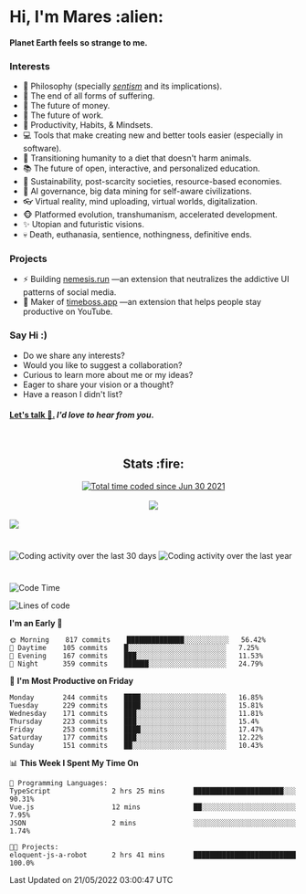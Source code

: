 <h1>Hi, I'm Mares :alien:</h1>

#### Planet Earth feels so strange to me.

### **Interests**

- 🌊 Philosophy (specially [_sentism_][sentismmedium] and its implications).
- 🎯 The end of all forms of suffering.
- 💸 The future of money.
- 💼 The future of work.
- 🧠 Productivity, Habits, & Mindsets.
- 💻 Tools that make creating new and better tools easier (especially in software).
- 🥗 Transitioning humanity to a diet that doesn't harm animals.
- 📚 The future of open, interactive, and personalized education.
- 🌱 Sustainability, post-scarcity societies, resource-based economies.
- 🤖 AI governance, big data mining for self-aware civilizations.
- 👓 Virtual reality, mind uploading, virtual worlds, digitalization.
- 🐵 Platformed evolution, transhumanism, accelerated development.
- ✨ Utopian and futuristic visions.
- 💀 Death, euthanasia, sentience, nothingness, definitive ends.


### **Projects**

- ⚡ Building [nemesis.run](https://nemesis.run) —an extension that neutralizes the addictive UI patterns of social media.
- 💎 Maker of [timeboss.app](https://timeboss.app) —an extension that helps people stay productive on YouTube.


### **Say Hi :)**

- Do we share any interests?
- Would you like to suggest a collaboration?
- Curious to learn more about me or my ideas?
- Eager to share your vision or a thought?
- Have a reason I didn't list?

#### [Let's talk :wave:.](mailto:mareszhar@gmail.com) _I'd love to hear from you_.

[sentismmedium]: https://medium.com/@mareszhar/born-a-prisoner-a-reflection-about-life-its-struggles-and-a-plan-to-escape-d8566ce9b026

<br>

<h2 align="center">Stats :fire:</h2>

<div align="center">
  <a href="https://wakatime.com/@cfdc0e0d-4860-4b62-9ff0-cb659185525e">
    <img src="https://wakatime.com/badge/user/cfdc0e0d-4860-4b62-9ff0-cb659185525e.svg" alt="Total time coded since Jun 30 2021" />
  </a>
</div>

<br>

<!-- 
Add or remove this: 
&dates=B1AAB3FF 
...or this...
&date_format=M%20j%5B%2C%20Y%5D
from the *streak stats URL below* if they get bugged and aren't updating: 
-->

<div align="center">
  <img src="https://github-readme-streak-stats.herokuapp.com?user=mareszhar&theme=black-ice&hide_border=true&stroke=FFFFFF15&ring=DF8FFE&fire=DF8FFE&currStreakLabel=DF8FFE&background=1A232A&currStreakNum=86FFAB&dates=B1AAB3FF&date_format=M%20j%5B%2C%20Y%5D">
</div>

<br>

<img src="https://activity-graph.herokuapp.com/graph?username=mareszhar&theme=nord&bg_color=00000000&color=979797&line=DF8FFE&point=00000000&area=true&hide_border=true">

<br>

<h1></h1>

<img src="https://wakatime.com/share/@mares/5df0ff02-9c79-41b4-b540-51dc9c65a57b.svg" alt="Coding activity over the last 30 days" />
<img src="https://wakatime.com/share/@mares/ea89ba71-f374-40af-930c-e0655909fe37.svg" alt="Coding activity over the last year" />

<h1></h1>

<!--START_SECTION:waka-->
![Code Time](http://img.shields.io/badge/Code%20Time-522%20hrs%2012%20mins-blue)

![Lines of code](https://img.shields.io/badge/From%20Hello%20World%20I%27ve%20Written-134%20Thousand%20lines%20of%20code-blue)

**I'm an Early 🐤** 

```text
🌞 Morning    817 commits    ██████████████░░░░░░░░░░░   56.42% 
🌆 Daytime    105 commits    █░░░░░░░░░░░░░░░░░░░░░░░░   7.25% 
🌃 Evening    167 commits    ███░░░░░░░░░░░░░░░░░░░░░░   11.53% 
🌙 Night      359 commits    ██████░░░░░░░░░░░░░░░░░░░   24.79%

```
📅 **I'm Most Productive on Friday** 

```text
Monday       244 commits    ████░░░░░░░░░░░░░░░░░░░░░   16.85% 
Tuesday      229 commits    ████░░░░░░░░░░░░░░░░░░░░░   15.81% 
Wednesday    171 commits    ███░░░░░░░░░░░░░░░░░░░░░░   11.81% 
Thursday     223 commits    ███░░░░░░░░░░░░░░░░░░░░░░   15.4% 
Friday       253 commits    ████░░░░░░░░░░░░░░░░░░░░░   17.47% 
Saturday     177 commits    ███░░░░░░░░░░░░░░░░░░░░░░   12.22% 
Sunday       151 commits    ██░░░░░░░░░░░░░░░░░░░░░░░   10.43%

```


📊 **This Week I Spent My Time On** 

```text
💬 Programming Languages: 
TypeScript               2 hrs 25 mins       ██████████████████████░░░   90.31% 
Vue.js                   12 mins             ██░░░░░░░░░░░░░░░░░░░░░░░   7.95% 
JSON                     2 mins              ░░░░░░░░░░░░░░░░░░░░░░░░░   1.74%

🐱‍💻 Projects: 
eloquent-js-a-robot      2 hrs 41 mins       █████████████████████████   100.0%

```


 Last Updated on 21/05/2022 03:00:47 UTC
<!--END_SECTION:waka-->
